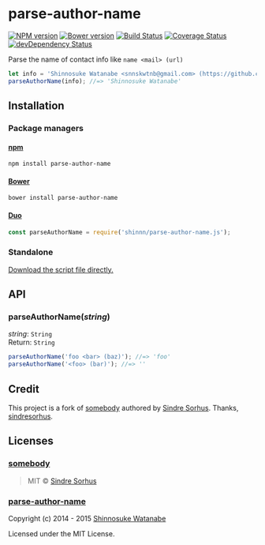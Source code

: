 # parse-author-name

[![NPM version](https://img.shields.io/npm/v/parse-author-name.svg)](https://www.npmjs.com/package/parse-author-name)
[![Bower version](https://img.shields.io/bower/v/parse-author-name.svg)](https://github.com/shinnn/parse-author-name.js/releases)
[![Build Status](https://travis-ci.org/shinnn/parse-author-name.js.svg?branch=master)](https://travis-ci.org/shinnn/parse-author-name.js)
[![Coverage Status](https://img.shields.io/coveralls/shinnn/parse-author-name.js.svg?style=flat)](https://coveralls.io/r/shinnn/parse-author-name.js)
[![devDependency Status](https://david-dm.org/shinnn/parse-author-name.js/dev-status.svg)](https://david-dm.org/shinnn/parse-author-name.js#info=devDependencies)

Parse the name of contact info like `name <mail> (url)`

```javascript
let info = 'Shinnosuke Watanabe <snnskwtnb@gmail.com> (https://github.com/shinnn)';
parseAuthorName(info); //=> 'Shinnosuke Watanabe'
```

## Installation

### Package managers

#### [npm](https://www.npmjs.com/)

```
npm install parse-author-name
```

#### [Bower](http://bower.io/)

```
bower install parse-author-name
```

#### [Duo](http://duojs.org/)

```javascript
const parseAuthorName = require('shinnn/parse-author-name.js');
```

### Standalone

[Download the script file directly.](https://raw.githubusercontent.com/shinnn/parse-author-name.js/master/parse-author-name.js)

## API

### parseAuthorName(*string*)

*string*: `String`  
Return: `String`

```javascript
parseAuthorName('foo <bar> (baz)'); //=> 'foo'
parseAuthorName('<foo> (bar)'); //=> ''
```

## Credit

This project is a fork of [somebody](https://github.com/sindresorhus/somebody) authored by [Sindre Sorhus](http://sindresorhus.com/hi/). Thanks, [sindresorhus](https://github.com/sindresorhus).

## Licenses

### [somebody](./LICENSES.md#somebody)

> MIT © [Sindre Sorhus](http://sindresorhus.com/)

### [parse-author-name](./LICENSES.md#parse-author-name)

Copyright (c) 2014 - 2015 [Shinnosuke Watanabe](https://github.com/shinnn)

Licensed under the MIT License.
